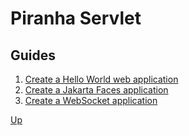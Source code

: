 # Piranha Servlet

## Guides

1. [Create a Hello World web application](helloworld/)
1. [Create a Jakarta Faces application](faces/)
1. [Create a WebSocket application](websocket/)

[Up](../)
